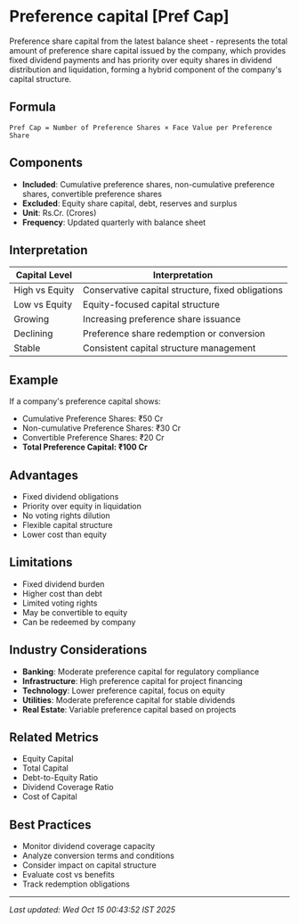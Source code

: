 # Preference capital [Pref Cap]

Preference share capital from the latest balance sheet - represents the total amount of preference share capital issued by the company, which provides fixed dividend payments and has priority over equity shares in dividend distribution and liquidation, forming a hybrid component of the company's capital structure.

## Formula
```text
Pref Cap = Number of Preference Shares × Face Value per Preference Share
```

## Components
- **Included**: Cumulative preference shares, non-cumulative preference shares, convertible preference shares
- **Excluded**: Equity share capital, debt, reserves and surplus
- **Unit**: Rs.Cr. (Crores)
- **Frequency**: Updated quarterly with balance sheet

## Interpretation
| Capital Level | Interpretation |
|---------------|----------------|
| High vs Equity | Conservative capital structure, fixed obligations |
| Low vs Equity | Equity-focused capital structure |
| Growing | Increasing preference share issuance |
| Declining | Preference share redemption or conversion |
| Stable | Consistent capital structure management |

## Example
If a company's preference capital shows:
- Cumulative Preference Shares: ₹50 Cr
- Non-cumulative Preference Shares: ₹30 Cr
- Convertible Preference Shares: ₹20 Cr
- **Total Preference Capital: ₹100 Cr**

## Advantages
- Fixed dividend obligations
- Priority over equity in liquidation
- No voting rights dilution
- Flexible capital structure
- Lower cost than equity

## Limitations
- Fixed dividend burden
- Higher cost than debt
- Limited voting rights
- May be convertible to equity
- Can be redeemed by company

## Industry Considerations
- **Banking**: Moderate preference capital for regulatory compliance
- **Infrastructure**: High preference capital for project financing
- **Technology**: Lower preference capital, focus on equity
- **Utilities**: Moderate preference capital for stable dividends
- **Real Estate**: Variable preference capital based on projects

## Related Metrics
- Equity Capital
- Total Capital
- Debt-to-Equity Ratio
- Dividend Coverage Ratio
- Cost of Capital

## Best Practices
- Monitor dividend coverage capacity
- Analyze conversion terms and conditions
- Consider impact on capital structure
- Evaluate cost vs benefits
- Track redemption obligations

---
*Last updated: Wed Oct 15 00:43:52 IST 2025*
